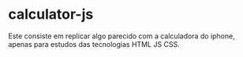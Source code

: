 # calculator-js

Este consiste em replicar algo parecido com a calculadora do iphone, apenas para estudos das tecnologias HTML JS CSS. 

